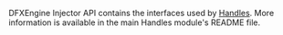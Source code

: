 DFXEngine Injector API contains the interfaces used by [Handles](../handles). More information
is available in the main Handles module's README file.